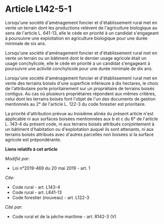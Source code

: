 # Article L142-5-1

Lorsqu'une société d'aménagement foncier et d'établissement rural met en vente un terrain dont les productions relèvent de
l'agriculture biologique au sens de l'article L. 641-13, elle le cède en priorité à un candidat s'engageant à poursuivre une
exploitation en agriculture biologique pour une durée minimale de six ans.

Lorsqu'une société d'aménagement foncier et d'établissement rural met en vente un terrain ou un bâtiment dont le dernier
usage agricole était un usage conchylicole, elle le cède en priorité à un candidat s'engageant à poursuivre une activité
conchylicole pour une durée minimale de dix ans.

Lorsqu'une société d'aménagement foncier et d'établissement rural met en vente des terrains boisés d'une superficie
inférieure à dix hectares, le choix de l'attributaire porte prioritairement sur un propriétaire de terrains boisés contigus.
Au cas où plusieurs propriétaires répondent aux mêmes critères, celui dont les terrains boisés font l'objet de l'un des
documents de gestion mentionnés au 2° de l'article L. 122-3 du code forestier est prioritaire.

La priorité d'attribution prévue au troisième alinéa du présent article n'est applicable ni aux surfaces boisées mentionnées
aux b et c du 6° de l'article L. 143-4 du présent code, ni aux terrains boisés attribués conjointement à un bâtiment
d'habitation ou d'exploitation auquel ils sont attenants, ni aux terrains boisés attribués avec d'autres parcelles non
boisées si la surface agricole est prépondérante.

**Liens relatifs à cet article**

_Modifié par_:

  - Loi n°2019-469 du 20 mai 2019 - art. 1

_Cite_:

  - Code rural - art. L143-4
  - Code rural - art. L641-13
  - Code forestier (nouveau) - art. L122-3

_Cité par_:

  - Code rural et de la pêche maritime - art. R142-3 (V)
